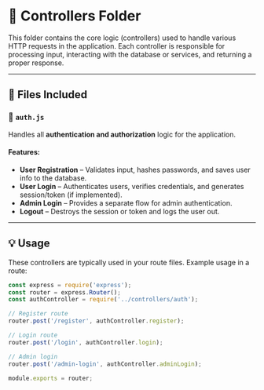 # 📂 Controllers Folder

This folder contains the core logic (controllers) used to handle various HTTP requests in the application. Each controller is responsible for processing input, interacting with the database or services, and returning a proper response.

---

## 📄 Files Included

### 🔐 `auth.js`
Handles all **authentication and authorization** logic for the application.

#### Features:
- **User Registration** – Validates input, hashes passwords, and saves user info to the database.
- **User Login** – Authenticates users, verifies credentials, and generates session/token (if implemented).
- **Admin Login** – Provides a separate flow for admin authentication.
- **Logout** – Destroys the session or token and logs the user out.

---

## 💡 Usage

These controllers are typically used in your route files. Example usage in a route:

```js
const express = require('express');
const router = express.Router();
const authController = require('../controllers/auth');

// Register route
router.post('/register', authController.register);

// Login route
router.post('/login', authController.login);

// Admin login
router.post('/admin-login', authController.adminLogin);

module.exports = router;

